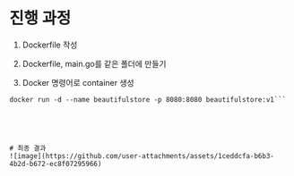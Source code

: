 # 진행 과정
1. Dockerfile 작성

2. Dockerfile, main.go를 같은 폴더에 만들기

3. Docker 명령어로 container 생성

```docker build -t beautifulstore:v1
docker run -d --name beautifulstore -p 8080:8080 beautifulstore:v1```





# 최종 결과
![image](https://github.com/user-attachments/assets/1ceddcfa-b6b3-4b2d-b672-ec8f07295966)
